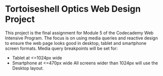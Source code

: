 # Tortoiseshell Optics Web Design Project
This project is the final assignment for Module 5 of the Codecademy Web Intensive Program.  The focus is on using media queries and reactive design to ensure the web page looks good in desktop, tablet and smartphone screen formats.  Media query breakpoints will be set for:
* Tablet at <=1024px wide
* Smartphone at <=470px wide
All screens wider than 1024px will use the Desktop layout.

